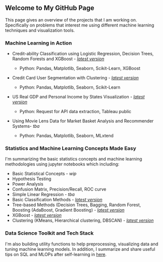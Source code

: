 ## Welcome to My GitHub Page

This page gives an overview of the projects that I am working on. Specifically on problems that interest me using different machine learning techniques and visualization tools.


### Machine Learning in Action

* Credit-ability Classification using Logistic Regression, Decision Trees, Random Forests and XGBoost - [_latest version_](https://github.com/southwest-qh/Data_Science_Playground/tree/master/Projects/creditability-classification)
  * Python: Pandas, Matplotlib, Seaborn, Scikit-Learn, XGBoost
  
* Credit Card User Segmentation with Clustering - [_latest version_](https://github.com/southwest-qh/Data_Science_Playground/tree/master/Projects/marketing-analytics/credit-card-customer-segmentation)
  * Python: Pandas, Matplotlib, Seaborn, Scikit-Learn
  
* US Real GDP and Personal Income by States Visualization - [_latest version_](https://public.tableau.com/app/profile/qianyi8267/viz/USRealGDPbyStateandIndustry/USRealGDPandPersonalIncomebyState)
  * Python: Request for API data extraction, Tableau public

* Using Movie Lens Data for Market Basket Analysis and Recommender Systems- _tba_
  * Python: Pandas, Matplotlib, Seaborn, MLxtend
  

### Statistics and Machine Learning Concepts Made Easy
I'm summarizing the basic statistics concepts and machine learning methodologies using jupyter notebooks which including:

* Basic Statistical Concepts - _wip_
 * Hypothesis Testing
 * Power Analysis
 * Confusion Matrix, Precision/Recall, ROC curve
* Simple Linear Regression - _tba_
* Basic Classification Methods - [_latest version_](https://github.com/southwest-qh/Data_Science_Playground/blob/master/Concepts/ml_methods/Basic_classification_Methods.ipynb) 
* Tree-based Methods (Decision Trees, Bagging, Random Forest, Boosting (AdaBoost, Gradient Boosting)  - [_latest version_](https://github.com/southwest-qh/Data_Science_Playground/blob/master/Concepts/ml_methods/Tree_Based_Methods.ipynb)
* XGBoost - [_latest version_](https://github.com/southwest-qh/Data_Science_Playground/blob/master/Concepts/ml_methods/XGBoost.ipynb)
* Clustering (KMeans, Hierarchical clustering, DBSCAN) - [_latest version_](https://github.com/southwest-qh/Data_Science_Playground/blob/master/Concepts/ml_methods/clustering.ipynb)

### Data Science Toolkit and Tech Stack
I'm also building utility functions to help preprocessing, visualizing data and tuning machine learning models.
In addition, I summarize and share useful tips on SQL and MLOPs after self-learning in [here](https://southwest-qh.github.io/).
